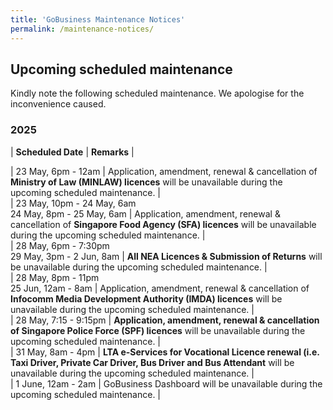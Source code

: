 ```yaml
---
title: 'GoBusiness Maintenance Notices'
permalink: /maintenance-notices/
---
```


## Upcoming scheduled maintenance

Kindly note the following scheduled maintenance. We apologise for the inconvenience caused. 


### 2025 

| **Scheduled Date** | **Remarks** |  

   


| 23 May, 6pm - 12am | Application, amendment, renewal & cancellation of **Ministry of Law (MINLAW) licences** will be unavailable during the upcoming scheduled maintenance. |               
| 23 May, 10pm - 24 May, 6am<br>24 May, 8pm - 25 May, 6am | Application, amendment, renewal & cancellation of **Singapore Food Agency (SFA) licences** will be unavailable during the upcoming scheduled maintenance. |  
| 28 May, 6pm - 7:30pm<br>29 May, 3pm - 2 Jun, 8am | **All NEA Licences & Submission of Returns** will be unavailable during the upcoming scheduled maintenance. |                
| 28 May, 8pm - 11pm<br>25 Jun, 12am - 8am | Application, amendment, renewal & cancellation of **Infocomm Media Development Authority (IMDA) licences** will be unavailable during the upcoming scheduled maintenance. |   
| 28 May, 7:15 - 9:15pm | **Application, amendment, renewal & cancellation of Singapore Police Force (SPF) licences** will be unavailable during the upcoming scheduled maintenance. |     
| 31 May, 8am - 4pm | **LTA e-Services for Vocational Licence renewal (i.e. Taxi Driver, Private Car Driver, Bus Driver and Bus Attendant** will be unavailable during the upcoming scheduled maintenance. |     
| 1 June, 12am - 2am | GoBusiness Dashboard will be unavailable during the upcoming scheduled maintenance. |    



<script src="/jquery/jquery.min.js"></script> <script src="/jquery/resize-tables.js"></script>
